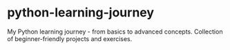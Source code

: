 # python-learning-journey
My Python learning journey - from basics to advanced concepts. Collection of beginner-friendly projects and exercises.
